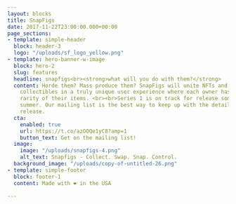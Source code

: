```yaml
---
layout: blocks
title: SnapFigs
date: 2017-11-22T23:00:00.000+00:00
page_sections:
- template: simple-header
  block: header-3
  logo: "/uploads/sf_logo_yellow.png"
- template: hero-banner-w-image
  block: hero-2
  slug: features
  headline: snapfigs<br><strong>what will you do with them?</strong>
  content: Horde them? Mass produce them? SnapFigs will unite NFTs and real-world
    collectibles in a truly unique user experience where each owner has a say in the
    rarity of their items. <br><br>Series 1 is on track for release sometime this
    summer. Our mailing list is the best way to keep up with the details of this initial
    release.
  cta:
    enabled: true
    url: https://t.co/azOOQe1yC8?amp=1
    button_text: Get on the mailing list!
  image:
    image: "/uploads/snapfigs-4.png"
    alt_text: Snapfigs - Collect. Swap. Snap. Control.
  background_image: "/uploads/copy-of-untitled-26.png"
- template: simple-footer
  block: footer-1
  content: Made with ❤︎ in the USA

---
```

